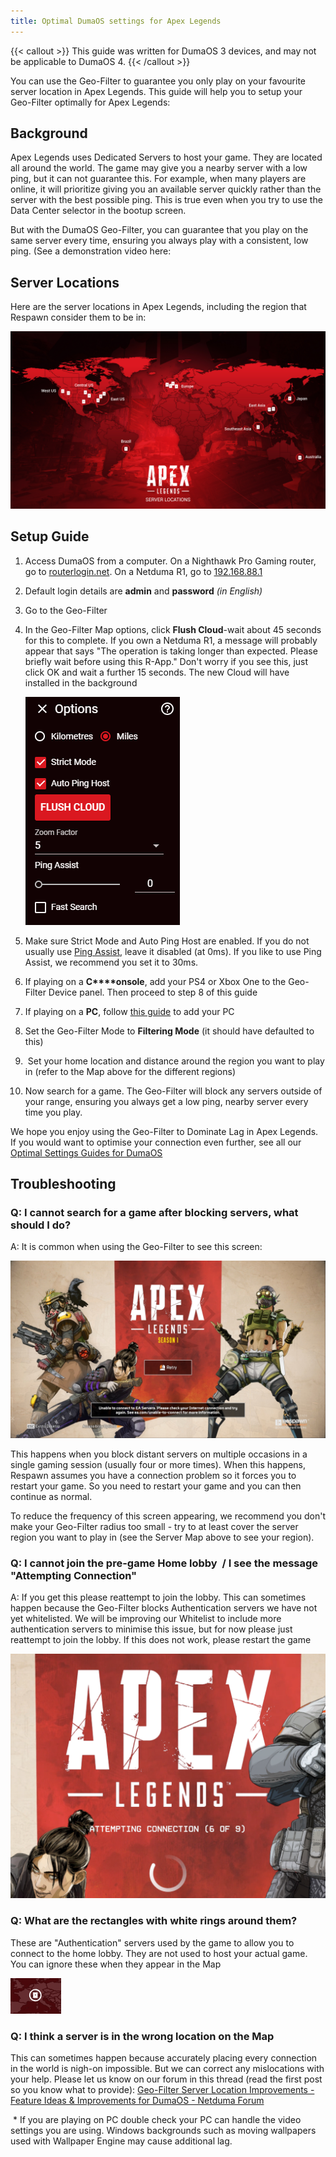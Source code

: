 ```yaml
---
title: Optimal DumaOS settings for Apex Legends
---
```


{{< callout >}}
  This guide was written for DumaOS 3 devices, and may not be applicable to DumaOS 4.
{{< /callout >}}

You can use the Geo-Filter to guarantee you only play on your favourite server location in Apex Legends. This guide will help you to setup your Geo-Filter optimally for Apex Legends:

## Background

Apex Legends uses Dedicated Servers to host your game. They are located all around the world. The game may give you a nearby server with a low ping, but it can not guarantee this. For example, when many players are online, it will prioritize giving you an available server quickly rather than the server with the best possible ping. This is true even when you try to use the Data Center selector in the bootup screen. 

But with the DumaOS Geo-Filter, you can guarantee that you play on the same server every time, ensuring you always play with a consistent, low ping. (See a demonstration video here: 

## Server Locations

Here are the server locations in Apex Legends, including the region that Respawn consider them to be in:

![tSWWx5x6RuNUUn4HqY6v9Y99JJx2TRQ7xg.jpg](optimal-settings-apex-legends/tSWWx5x6RuNUUn4HqY6v9Y99JJx2TRQ7xg.jpg)

## Setup Guide

1. Access DumaOS from a computer. On a Nighthawk Pro Gaming router, go to [routerlogin.net](http://routerlogin.net). On a Netduma R1, go to [192.168.88.1](http://192.168.88.1) 
2. Default login details are **admin** and **password** *(in English)*
3. Go to the Geo-Filter
4. In the Geo-Filter Map options, click **Flush Cloud**-wait about 45 seconds for this to complete. If you own a Netduma R1, a message will probably appear that says "The operation is taking longer than expected. Please briefly wait before using this R-App." Don't worry if you see this, just click OK and wait a further 15 seconds. The new Cloud will have installed in the background

   ![oo_bi6cpNY6N0tq5PfqwRQnYVyPZlweqZg.png](optimal-settings-apex-legends/oo_bi6cpNY6N0tq5PfqwRQnYVyPZlweqZg.png)
5. Make sure Strict Mode and Auto Ping Host are enabled. If you do not usually use [Ping Assist](http://support.netduma.com/support/solutions/articles/16000087579), leave it disabled (at 0ms). If you like to use Ping Assist, we recommend you set it to 30ms.
6. If playing on a **C****onsole**, add your PS4 or Xbox One to the Geo-Filter Device panel. Then proceed to step 8 of this guide
7. If playing on a **PC**, follow [this guide](http://support.netduma.com/support/solutions/articles/16000092094-how-to-add-your-gaming-pc-to-the-dumaos-geo-filter) to add your PC
8. Set the Geo-Filter Mode to **Filtering Mode** (it should have defaulted to this)
9.  Set your home location and distance around the region you want to play in (refer to the Map above for the different regions)
10. Now search for a game. The Geo-Filter will block any servers outside of your range, ensuring you always get a low ping, nearby server every time you play. 

We hope you enjoy using the Geo-Filter to Dominate Lag in Apex Legends. If you would want to optimise your connection even further, see all our [Optimal Settings Guides for DumaOS](http://support.netduma.com/support/solutions/folders/16000090646)

## Troubleshooting

### Q: I cannot search for a game after blocking servers, what should I do?

A: It is common when using the Geo-Filter to see this screen:

![ZYxKtAMUJNUSJ1Sb2GHzdi5x1EUpyhp2xw.jpg](optimal-settings-apex-legends/ZYxKtAMUJNUSJ1Sb2GHzdi5x1EUpyhp2xw.jpg)

This happens when you block distant servers on multiple occasions in a single gaming session (usually four or more times). When this happens, Respawn assumes you have a connection problem so it forces you to restart your game. So you need to restart your game and you can then continue as normal.

To reduce the frequency of this screen appearing, we recommend you don't make your Geo-Filter radius too small - try to at least cover the server region you want to play in (see the Server Map above to see your region).

### Q: I cannot join the pre-game Home lobby  / I see the message "Attempting Connection"

A: If you get this please reattempt to join the lobby. This can sometimes happen because the Geo-Filter blocks Authentication servers we have not yet whitelisted. We will be improving our Whitelist to include more authentication servers to minimise this issue, but for now please just reattempt to join the lobby. If this does not work, please restart the game

![aCbdm-S2PEeeGrcNUpDcroFtAsNYs2e5Mw.png](optimal-settings-apex-legends/aCbdm-S2PEeeGrcNUpDcroFtAsNYs2e5Mw.png)

### Q: What are the rectangles with white rings around them?

 These are "Authentication" servers used by the game to allow you to connect to the home lobby. They are not used to host your actual game. You can ignore these when they appear in the Map

![YNgoTG7dTz3XjQZNJNpK-DxMA9UUKyjmtw.png](optimal-settings-apex-legends/YNgoTG7dTz3XjQZNJNpK-DxMA9UUKyjmtw.png)

### Q: I think a server is in the wrong location on the Map

This can sometimes happen because accurately placing every connection in the world is nigh-on impossible. But we can correct any mislocations with your help. Please let us know on our forum in this thread (read the first post so you know what to provide): [Geo-Filter Server Location Improvements - Feature Ideas &amp; Improvements for DumaOS - Netduma Forum](https://forum.netduma.com/topic/28284-reporting-mislocated-geo-filter-servers/) 

 * If you are playing on PC double check your PC can handle the video settings you are using. Windows backgrounds such as moving wallpapers used with Wallpaper Engine may cause additional lag.
